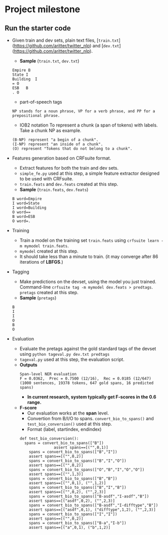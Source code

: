 # Project milestone

## Run the starter code

* Given train and dev sets, plain text files, [`train.txt`] (https://github.com/aritter/twitter_nlp) and [`dev.txt`] (https://github.com/aritter/twitter_nlp).
  + __Sample__ (`train.txt`, `dev.txt`)
  <pre><code>Empire	B
  State	I
  Building	I
  =	O
  ESB	B
  .	O</code></pre>
  + part-of-speech tags
  <pre><code>NP stands for a noun phrase, VP for a verb phrase, and PP for a prepositional phrase.</code></pre>
  + IOB2 notation
  To represent a chunk (a span of tokens) with labels. Take a chunk NP as example.
  <pre><code>(B-NP) represent "a begin of a chunk".
  (I-NP) represent "an inside of a chunk".
  (O) represent "Tokens that do not belong to a chunk".</code></pre> 

* Features generation based on CRFsuite format. 
  + Extract features for both the train and dev sets. 
  + `simple_fe.py` used at this step, a simple feature extractor designed to be used with CRFsuite.
  + `train.feats` and `dev.feats` created at this step.
  + __Sample__ (`train.feats`, `dev.feats`)
  <pre><code>B word=Empire
  I	word=State
  I	word=Building
  O	word==
  B	word=ESB
  O	word=.</code></pre>

* Training
  + Train a model on the training set `train.feats` using `crfsuite learn -m mymodel train.feats`.
  + `mymodel` created at this step.
  + It should take less than a minute to train. (it may converge after 86 iterations of __LBFGS__.)

* Tagging
  + Make predictions on the devset, using the model you just trained. Command-line `crfsuite tag -m mymodel dev.feats > predtags`. `pretags` created at this step.
  + __Sample__ (`pretags`)
  <pre><code>B
  I
  I
  O
  B
  O</code></pre>

* Evaluation
  + Evaluate the pretags against the gold standard tags of the devset using `python tageval.py dev.txt predtags`
  + `tageval.py` used at this step, the evaluation script.
  + __Outputs__
    <pre><code>Span-level NER evaluation
    F = 0.0362,  Prec = 0.7500 (12/16),  Rec = 0.0185 (12/647)
    (1000 sentences, 19378 tokens, 647 gold spans, 16 predicted spans)</code></pre>
    - __In current research, system typically get F-scores in the 0.6 range.__
  + __F-score__
    - Our evaluation works at the __span__ level.
    - Convertion from B/I/O to spans. `convert_bio_to_spans()` and `test_bio_conversion()` used at this step.
    - Format (label, startindex, endindex)
    <pre><code>def test_bio_conversion():
      spans = convert_bio_to_spans(["B"])
                   assert spans==[("",0,1)]
        spans = convert_bio_to_spans(["B","I"])
        assert spans==[("",0,2)]
        spans = convert_bio_to_spans(["B","I","O"])
        assert spans==[("",0,2)]
        spans = convert_bio_to_spans(["O","B","I","O","O"])
        assert spans==[("",1,3)]
        spans = convert_bio_to_spans(["B","B"])
        assert spans==[("",0,1), ("",1,2)]
        spans = convert_bio_to_spans(["B","I","B"])
        assert spans==[("",0,2), ("",2,3)]
        spans = convert_bio_to_spans(["B-asdf","I-asdf","B"])
        assert spans==[("asdf",0,2), ("",2,3)]
        spans = convert_bio_to_spans(["B-asdf","I-difftype","B"])
        assert spans==[("asdf",0,1), ("difftype",1,2), ("",2,3)]
        spans = convert_bio_to_spans(["I","I"])
        assert spans==[("",0,2)]
        spans = convert_bio_to_spans(["B-a","I-b"])
        assert spans==[("a",0,1), ("b",1,2)]</code></pre>
